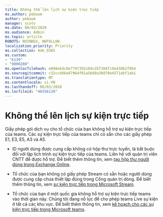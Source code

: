 ```yaml
---
title: Không thể lên lịch sự kiện trực tiếp
ms.author: pebaum
author: pebaum
manager: scotv
ms.date: 08/03/2020
ms.audience: Admin
ms.topic: article
ROBOTS: NOINDEX, NOFOLLOW
localization_priority: Priority
ms.collection: Adm_O365
ms.custom:
- "6139"
- "9000208"
ms.openlocfilehash: e898e6dc0e779735b104cd5f304fc9e438b2f9b4
ms.sourcegitcommit: c32ccdd6e87964f01a56d9a36070e4571ebf1ab1
ms.translationtype: MT
ms.contentlocale: vi-VN
ms.lasthandoff: 08/03/2020
ms.locfileid: "46556120"
---
```

# <a name="unable-to-schedule-a-live-event"></a>Không thể lên lịch sự kiện trực tiếp

Giấy phép gói dịch vụ cho tổ chức của bạn không hỗ trợ sự kiện trực tiếp của teams. Các sự kiện trực tiếp của teams chỉ có sẵn cho các giấy phép E1, E3, E5, A3 và A5.

- ID người dùng được cung cấp không có hộp thư trực tuyến, là bắt buộc đối với lập lịch trình sự kiện trực tiếp của teams. Liên hệ với quản trị viên CNTT để được hỗ trợ. Để biết thêm thông tin, xem [tạo hộp thư người dùng trong Exchange Online](https://docs.microsoft.com/exchange/recipients-in-exchange-online/create-user-mailboxes).

- Tổ chức của bạn không có giấy phép Stream có sẵn hoặc người dùng được cung cấp chưa thiết lập đúng trong Cổng quản trị dòng. Để biết thêm thông tin, xem [sự kiện trực tiếp trong Microsoft Stream](https://docs.microsoft.com/stream/live-event-overview).

- Tổ chức của bạn ở một quốc gia không hỗ trợ sự kiện trực tiếp teams vào thời gian này. Chúng tôi đang nỗ lực để cho phép teams Live sự kiện ở tất cả các khu vực. Để biết thêm thông tin, xem [kế hoạch cho các sự kiện trực tiếp trong Microsoft teams](https://docs.microsoft.com/microsoftteams/teams-live-events/plan-for-teams-live-events).